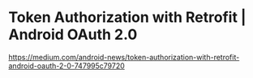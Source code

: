 # Token Authorization with Retrofit | Android OAuth 2.0
https://medium.com/android-news/token-authorization-with-retrofit-android-oauth-2-0-747995c79720
